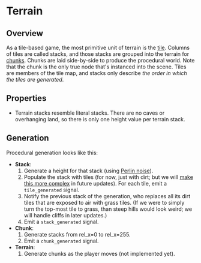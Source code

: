 # Terrain

## Overview

As a tile-based game, the most primitive unit of terrain is the [tile]. Columns of tiles are called stacks, and those stacks are grouped into the terrain for [chunks]. Chunks are laid side-by-side to produce the procedural world. Note that the chunk is the only true node that's instanced into the scene. Tiles are members of the tile map, and stacks only describe *the order in which the tiles are generated*.

## Properties

- Terrain stacks resemble literal stacks. There are no caves or overhanging land, so there is only one height value per terrain stack.

## Generation

Procedural generation looks like this:
- **Stack**:
  1. Generate a height for that stack (using [Perlin noise][noise]).
  2. Populate the stack with tiles (for now, just with dirt; but we will [make this more complex][terrain notes] in future updates). For each tile, emit a `tile_generated` signal.
  3. Notify the previous stack of the generation, who replaces all its dirt tiles that are exposed to air with grass tiles. (If we were to simply turn the top-most tile to grass, than steep hills would look weird; we will handle cliffs in later updates.)
  4. Emit a `stack_generated` signal.
- **Chunk**:
  1. Generate stacks from rel_x=0 to rel_x=255.
  2. Emit a `chunk_generated` signal.
- **Terrain**:
  1. Generate chunks as the player moves (not implemented yet).

[tile]: /into-the-woods/chunk/terrain/tile
[chunks]: /into-the-woods/chunk/
[terrain]: /into-the-woods/chunk/terrain
[noise]: /into-the-woods/util/softnoise.gd
[terrain notes]: /into-the-woods/chunk/terrain/notes.md
